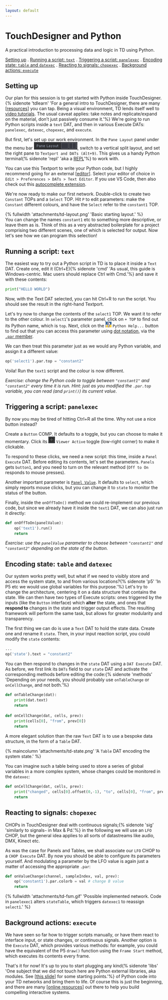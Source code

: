 ```yaml
---
layout: default
---
```


# TouchDesigner and Python<!-- omit in toc -->

A practical introduction to processing data and logic in TD using Python.

[Setting up](#setting-up) . [Running a script: `text`](#running-a-script-text) . [Triggering a script: `panelexec`](#triggering-a-script-panelexec) . [Encoding state: `table` and `datexec`](#encoding-state-table-and-datexec) . [Reacting to signals: `chopexec`](#reacting-to-signals-chopexec) . [Background actions: `execute`](#background-actions-execute)

## Setting up

Our plan for this session is to get started with Python inside TouchDesigner.{% sidenote 'tdlearn' 'For a general intro to TouchDesigner, there are many [[resources](resources#misc)] you can tap. Being a visual environment, TD lends itself well to [video tutorials](https://youtu.be/wmM1lCWtn6o). The usual caveat applies: take notes and replicate/expand on the material, don’t just passively consume it.'%} We're going to run Python scripts inside a `text` DAT, and then in various Execute DATs: `panelexec`, `datexec`, `chopexec`, and `execute`.

But first, let's set up our work environment. In the `Pane Layout` panel under the menu bar ![](attachments/td-pane.png), switch to a vertical split layout, and set the right pane to `Textport and DATs (Alt+9)`. This gives us a handy Python terminal{% sidenote 'repl' 'aka a [REPL](https://python.land/introduction-to-python/the-repl)'%} to work with.

You can use this Textport to write your Python code, but I highly recommend going for an external [[editor](resources#editors)]. Select your editor of choice in `Edit > Preferences > DATs > Text Editor`. If you use VS Code, then also check out this [autocomplete extension](https://github.com/picturesbyrobots/td-completes-me).

We're now ready to make our first network. Double-click to create two `Constant` TOPs and a `Select` TOP. Hit `P` to edit parameters: make the `Constant` different colours, and have the `Select` refer to the `constant1` TOP. 

{% fullwidth 'attachments/td-layout.png' 'Basic starting layout.' %}
<br/>
You can change the names `constant1` etc to something more descriptive, or leave them as is. Think of this as a very abstracted boilerplate for a project comprising two different scenes, one of which is selected for output. Now let's see how we can program this selection!

## Running a script: `text`

The easiest way to try out a Python script in TD is to place it inside a `Text` DAT. Create one, edit it (Ctrl+E){% sidenote 'cmd' 'As usual, this guide is Windows-centric. Mac users should replace Ctrl with Cmd.'%} and save it with these contents:
```python
print("HELLO WORLD")
```
Now, with the Text DAT selected, you can hit Ctrl+R to run the script. You should see the result in the right-hand Textport.

Let's try now to change the contents of the `select1` TOP. We want it to refer to the other colour. In `select1`'s parameter panel, click on `+ TOP` to find out its Python name, which is `top`. Next, click on the ![](attachments/td-pyhelp.png) `Python Help...` button to find out that you can access this parameter using [dot notation](https://www.askpython.com/python/built-in-methods/dot-notation), via the [`.par` member](https://docs.derivative.ca/ParCollection_Class).

We can then treat this parameter just as we would any Python variable, and assign it a different value:
```python
op('select1').par.top = "constant2"
```
Voila! Run the `text1` script and the colour is now different.

*Exercise: change the Python code to toggle between `"constant1"` and `"constant2"` every time it is run. Hint: just as you modified the `.par.top` variable, you can read (and `print()`) its current value.*

## Triggering a script: `panelexec`

By now you may be tired of hitting Ctrl+R all the time. Why not use a nice button instead?

Create a `Button` COMP. It defaults to a toggle, but you can choose to make it momentary. Click its ![](attachments/td-vieweractive.png) `Viewer Active` toggle (low-right corner) to make it clickable.

To respond to these clicks, we need a new script: this time, inside a `Panel Execute` DAT. Before editing its contents, let's set the parameters. `Panels` gets `button1`, and you need to turn on the relevant method (`Off to On` responds to mouse presses).

Another important parameter is [`Panel Value`](https://docs.derivative.ca/Panel_Value). It defaults to `select`, which simply reports mouse clicks, but you can change it to `state` to monitor the status of the button.

Finally, inside the `onOffToOn()` method we could re-implement our previous code, but since we already have it inside the `text1` DAT, we can also just run it directly:
```python
def onOffToOn(panelValue):
	op('text1').run()
	return
```

*Exercise: use the `panelValue` parameter to choose between `"constant1"` and `"constant2"` depending on the state of the button.*

## Encoding state: `table` and `datexec`

Our system works pretty well, but what if we need to visibly store and access the system state, to and from various locations?{% sidenote 'p5' 'In P5 etc we would use global variables for this purpose.'%} Let's try to change the architecture, centering it on a data structure that contains the state. We can then have two types of Execute scripts: ones triggered by the inputs (like the `Button` interface) which **alter** the state, and ones that **respond to** changes in the state and trigger output effects. The resulting framework will perform the same task, but allows for greater modularity and transparency.

The first thing we can do is use a `Text` DAT to hold the state data. Create one and rename it `state`. Then, in your input reaction script, you could modify the `state` contents:

```python
...
op('state').text = "constant2"
```

You can then respond to changes in the `state` DAT using a `DAT Execute` DAT. As before, we first link its `DATs` field to our `state` DAT and activate the corresponding methods before editing the code:{% sidenote 'methods' 'Depending on your needs, you should probably use `onTableChange` or `onCellChange`, and not both.'%}
```python
def onTableChange(dat):
	print(dat.text)
	return

def onCellChange(dat, cells, prev):
	print(cells[0], "from", prev[0])
	return
```

A more elegant solution than the raw `Text` DAT is to use a bespoke data structure, in the form of a `Table` DAT.

{% maincolumn 'attachments/td-state.png' 'A `Table` DAT encoding the system state.' %}

You can imagine such a table being used to store a series of global variables in a more complex system, whose changes could be monitored in the `datexec`:

```python
def onCellChange(dat, cells, prev):
	print("changed", cells[0].offset(0,-1), "to", cells[0], "from", prev[0])
	return
```

## Reacting to signals: `chopexec`

CHOPs in TouchDesigner deal with continuous signals;{% sidenote 'sig' 'similarly to signals`~` in Max & Pd.'%} in the following we will use an `LFO` CHOP, but the general idea applies to all sorts of datastreams like audio, DMX, Kinect etc.

As was the case for Panels and Tables, we shall associate our `LFO` CHOP to a `CHOP Execute` DAT. By now you should be able to configure its parameters yourself. And modulating a parameter by the LFO value is again just a matter of accessing the appropriate `.par`:
```python
def onValueChange(channel, sampleIndex, val, prev):
	op('constant1').par.colorb = val # change B value
	return
```

{% fullwidth 'attachments/td-fsm.gif' 'Possible implemented network. Code in `panelexec1` alters `stateTable`, which triggers `datexec1` to reassign `select1`.' %}

## Background actions: `execute`

We have seen so far how to trigger scripts manually, or have them react to interface input, or state changes, or continuous signals. Another option is the `Execute` DAT, which provides various methods: for example, you could have the equivalent of the P5 `draw()` function using the `Frame Start` method, which executes its contents every frame.

That's it for now! It's up to you to start plugging any kind{% sidenote 'libs' 'One subject that we did not touch here are Python external libraries, aka modules. See [[this slide](01-13-more-python#6)] for some starting points.'%} of Python code into your TD networks and bring them to life. Of course this is just the beginning, and there are many [[online resources](slides/01-12-practical-python#10)] out there to help you build compelling interactive systems.